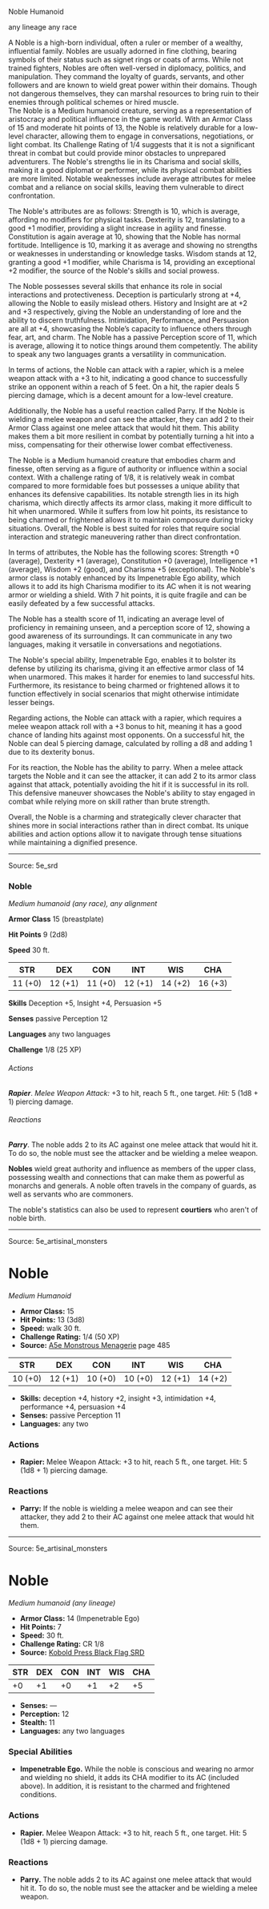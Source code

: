 <MonsterName/>Noble</MonsterName>
<CreatureType/>Humanoid</CreatureType>

<Subtype/>any lineage</Subtype>
<Subtype/>any race</Subtype>
<summary>A Noble is a high-born individual, often a ruler or member of a wealthy, influential family. Nobles are usually adorned in fine clothing, bearing symbols of their status such as signet rings or coats of arms. While not trained fighters, Nobles are often well-versed in diplomacy, politics, and manipulation. They command the loyalty of guards, servants, and other followers and are known to wield great power within their domains. Though not dangerous themselves, they can marshal resources to bring ruin to their enemies through political schemes or hired muscle.</summary>

<summary>The Noble is a Medium humanoid creature, serving as a representation of aristocracy and political influence in the game world. With an Armor Class of 15 and moderate hit points of 13, the Noble is relatively durable for a low-level character, allowing them to engage in conversations, negotiations, or light combat. Its Challenge Rating of 1/4 suggests that it is not a significant threat in combat but could provide minor obstacles to unprepared adventurers. The Noble's strengths lie in its Charisma and social skills, making it a good diplomat or performer, while its physical combat abilities are more limited. Notable weaknesses include average attributes for melee combat and a reliance on social skills, leaving them vulnerable to direct confrontation.</summary>

<detail>

The Noble's attributes are as follows: Strength is 10, which is average, affording no modifiers for physical tasks. Dexterity is 12, translating to a good +1 modifier, providing a slight increase in agility and finesse. Constitution is again average at 10, showing that the Noble has normal fortitude. Intelligence is 10, marking it as average and showing no strengths or weaknesses in understanding or knowledge tasks. Wisdom stands at 12, granting a good +1 modifier, while Charisma is 14, providing an exceptional +2 modifier, the source of the Noble's skills and social prowess.

The Noble possesses several skills that enhance its role in social interactions and protectiveness. Deception is particularly strong at +4, allowing the Noble to easily mislead others. History and Insight are at +2 and +3 respectively, giving the Noble an understanding of lore and the ability to discern truthfulness. Intimidation, Performance, and Persuasion are all at +4, showcasing the Noble’s capacity to influence others through fear, art, and charm. The Noble has a passive Perception score of 11, which is average, allowing it to notice things around them competently. The ability to speak any two languages grants a versatility in communication.

In terms of actions, the Noble can attack with a rapier, which is a melee weapon attack with a +3 to hit, indicating a good chance to successfully strike an opponent within a reach of 5 feet. On a hit, the rapier deals 5 piercing damage, which is a decent amount for a low-level creature.

Additionally, the Noble has a useful reaction called Parry. If the Noble is wielding a melee weapon and can see the attacker, they can add 2 to their Armor Class against one melee attack that would hit them. This ability makes them a bit more resilient in combat by potentially turning a hit into a miss, compensating for their otherwise lower combat effectiveness.

The Noble is a Medium humanoid creature that embodies charm and finesse, often serving as a figure of authority or influence within a social context. With a challenge rating of 1/8, it is relatively weak in combat compared to more formidable foes but possesses a unique ability that enhances its defensive capabilities. Its notable strength lies in its high charisma, which directly affects its armor class, making it more difficult to hit when unarmored. While it suffers from low hit points, its resistance to being charmed or frightened allows it to maintain composure during tricky situations. Overall, the Noble is best suited for roles that require social interaction and strategic maneuvering rather than direct confrontation.

In terms of attributes, the Noble has the following scores: Strength +0 (average), Dexterity +1 (average), Constitution +0 (average), Intelligence +1 (average), Wisdom +2 (good), and Charisma +5 (exceptional). The Noble's armor class is notably enhanced by its Impenetrable Ego ability, which allows it to add its high Charisma modifier to its AC when it is not wearing armor or wielding a shield. With 7 hit points, it is quite fragile and can be easily defeated by a few successful attacks. 

The Noble has a stealth score of 11, indicating an average level of proficiency in remaining unseen, and a perception score of 12, showing a good awareness of its surroundings. It can communicate in any two languages, making it versatile in conversations and negotiations.

The Noble's special ability, Impenetrable Ego, enables it to bolster its defense by utilizing its charisma, giving it an effective armor class of 14 when unarmored. This makes it harder for enemies to land successful hits. Furthermore, its resistance to being charmed or frightened allows it to function effectively in social scenarios that might otherwise intimidate lesser beings.

Regarding actions, the Noble can attack with a rapier, which requires a melee weapon attack roll with a +3 bonus to hit, meaning it has a good chance of landing hits against most opponents. On a successful hit, the Noble can deal 5 piercing damage, calculated by rolling a d8 and adding 1 due to its dexterity bonus.

For its reaction, the Noble has the ability to parry. When a melee attack targets the Noble and it can see the attacker, it can add 2 to its armor class against that attack, potentially avoiding the hit if it is successful in its roll. This defensive maneuver showcases the Noble's ability to stay engaged in combat while relying more on skill rather than brute strength. 

Overall, the Noble is a charming and strategically clever character that shines more in social interactions rather than in direct combat. Its unique abilities and action options allow it to navigate through tense situations while maintaining a dignified presence.</detail>



---

Source: 5e_srd

### Noble

*Medium humanoid (any race), any alignment*

**Armor Class** 15 (breastplate)

**Hit Points** 9 (2d8)

**Speed** 30 ft.

| STR     | DEX     | CON     | INT     | WIS     | CHA     |
|---------|---------|---------|---------|---------|---------|
| 11 (+0) | 12 (+1) | 11 (+0) | 12 (+1) | 14 (+2) | 16 (+3) |

**Skills** Deception +5, Insight +4, Persuasion +5

**Senses** passive Perception 12

**Languages** any two languages

**Challenge** 1/8 (25 XP)

###### Actions

***Rapier***. *Melee Weapon Attack:* +3 to hit, reach 5 ft., one target. *Hit:* 5 (1d8 + 1) piercing damage.

###### Reactions

***Parry***. The noble adds 2 to its AC against one melee attack that would hit it. To do so, the noble must see the attacker and be wielding a melee weapon.

**Nobles** wield great authority and influence as members of the upper class, possessing wealth and connections that can make them as powerful as monarchs and generals. A noble often travels in the company of guards, as well as servants who are commoners.

The noble's statistics can also be used to represent **courtiers** who aren't of noble birth.



---

Source: 5e_artisinal_monsters

# Noble

*Medium* *Humanoid*

- **Armor Class:** 15
- **Hit Points:** 13 (3d8)
- **Speed:** walk 30 ft.
- **Challenge Rating:** 1/4 (50 XP)
- **Source:** [A5e Monstrous Menagerie](https://enpublishingrpg.com/products/level-up-monstrous-menagerie-a5e) page 485

| STR | DEX | CON | INT | WIS | CHA |
| --- | --- | --- | --- | --- | --- |
| 10 (+0) | 12 (+1) | 10 (+0) | 10 (+0) | 12 (+1) | 14 (+2) |

- **Skills:** deception +4, history +2, insight +3, intimidation +4, performance +4, persuasion +4
- **Senses:** passive Perception 11
- **Languages:** any two

### Actions

- **Rapier:** Melee Weapon Attack: +3 to hit, reach 5 ft., one target. Hit: 5 (1d8 + 1) piercing damage.

### Reactions

- **Parry:** If the noble is wielding a melee weapon and can see their attacker, they add 2 to their AC against one melee attack that would hit them.






---

Source: 5e_artisinal_monsters

# Noble

*Medium humanoid (any lineage)*

- **Armor Class:** 14 (Impenetrable Ego)
- **Hit Points:** 7
- **Speed:** 30 ft.
- **Challenge Rating:** CR 1/8
- **Source:** [Kobold Press Black Flag SRD](https://koboldpress.com/black-flag-roleplaying/)

| STR | DEX | CON | INT | WIS | CHA |
| --- | --- | --- | --- | --- | --- |
| +0 | +1 | +0 | +1 | +2 | +5 |

- **Senses:** —
- **Perception:** 12
- **Stealth:** 11
- **Languages:** any two languages

### Special Abilities

- **Impenetrable Ego.** While the noble is conscious and wearing no armor and wielding no shield, it adds its CHA modifier to its AC (included above). In addition, it is resistant to the charmed and frightened conditions.

### Actions

- **Rapier.** Melee Weapon Attack: +3 to hit, reach 5 ft., one target. Hit: 5 (1d8 + 1) piercing damage.

### Reactions

- **Parry.** The noble adds 2 to its AC against one melee attack that would hit it. To do so, the noble must see the attacker and be wielding a melee weapon.




